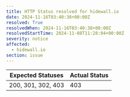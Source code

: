 ```yaml
---
title: HTTP Status resolved for hidewall.io
date: 2024-11-16T03:40:38+00:00Z
resolved: True
resolvedWhen: 2024-11-16T03:40:38+00:00Z
resolvedStartTime: 2024-11-08T11:28:04+00:00Z
severity: notice
affected:
  - hidewall.io
section: issue
---
```


| Expected Statuses | Actual Status  |
|-------------------|----------------|
| 200, 301, 302, 403 | 403 |
